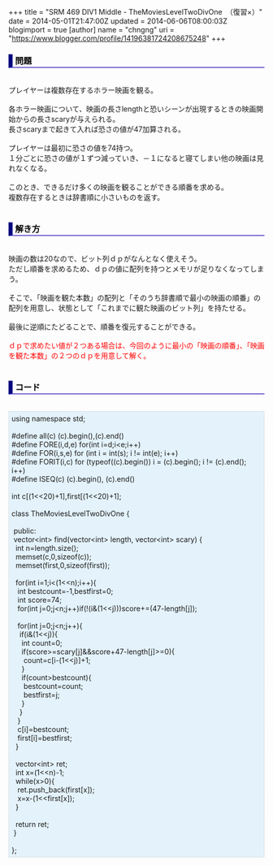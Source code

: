 +++
title = "SRM 469 DIV1 Middle - TheMoviesLevelTwoDivOne　（復習×）"
date = 2014-05-01T21:47:00Z
updated = 2014-06-06T08:00:03Z
blogimport = true 
[author]
	name = "chngng"
	uri = "https://www.blogger.com/profile/14196381724208675248"
+++

<div dir="ltr" style="text-align: left;" trbidi="on"><h3 style="border-bottom: 2px solid slateblue; border-left: 8px solid navy; color: black; padding: 0px 0px 1px 5px;">問題 </h3><br />プレイヤーは複数存在するホラー映画を観る。<br /><br />各ホラー映画について、映画の長さlengthと恐いシーンが出現するときの映画開始からの長さscaryが与えられる。<br /><div>長さscaryまで起きて入れば恐さの値が47加算される。</div><br />プレイヤーは最初に恐さの値を74持つ。<br />１分ごとに恐さの値が１ずつ減っていき、－１になると寝てしまい他の映画は見れなくなる。<br /><div><br /></div>このとき、できるだけ多くの映画を観ることができる順番を求める。<br />複数存在するときは辞書順に小さいものを返す。<br /><br /><h3 style="border-bottom: 2px solid slateblue; border-left: 8px solid navy; color: black; padding: 0px 0px 1px 5px;">解き方 </h3><br />映画の数は20なので、ビット列ｄｐがなんとなく使えそう。<br />ただし順番を求めるため、ｄｐの値に配列を持つとメモリが足りなくなってしまう。<br /><br />そこで、「映画を観た本数」の配列と「そのうち辞書順で最小の映画の順番」の配列を用意し、状態として「これまでに観た映画のビット列」を持たせる。<br /><br />最後に逆順にたどることで、順番を復元することができる。<br /><br /><span style="color: red;">ｄｐで求めたい値が２つある場合は、今回のように最小の「映画の順番」、「映画を観た本数」の２つのｄｐを用意して解く。</span><br /><br /><h3 style="border-bottom: 2px solid slateblue; border-left: 8px solid navy; color: black; padding: 0px 0px 1px 5px;">コード </h3><br /><div style="background-color: #e3f2fb; border: 1px dotted #CCCCCC; padding: 5px;">using namespace std;<br /><br />#define all(c) (c).begin(),(c).end()<br />#define FORE(i,d,e) for(int i=d;i&lt;e;i++)<br />#define FOR(i,s,e) for (int i = int(s); i != int(e); i++)<br />#define FORIT(i,c) for (typeof((c).begin()) i = (c).begin(); i != (c).end(); i++)<br />#define ISEQ(c) (c).begin(), (c).end()<br /><br />int c[(1&lt;&lt;20)+1],first[(1&lt;&lt;20)+1];<br /><br />class TheMoviesLevelTwoDivOne {<br /><br /><span class="Apple-tab-span" style="white-space: pre;"> </span>public:<br /><span class="Apple-tab-span" style="white-space: pre;"> </span>vector&lt;int&gt; find(vector&lt;int&gt; length, vector&lt;int&gt; scary) {<br /><span class="Apple-tab-span" style="white-space: pre;">  </span>int n=length.size();<br /><span class="Apple-tab-span" style="white-space: pre;">  </span>memset(c,0,sizeof(c));<br /><span class="Apple-tab-span" style="white-space: pre;">  </span>memset(first,0,sizeof(first));<br /><br /><span class="Apple-tab-span" style="white-space: pre;">  </span>for(int i=1;i&lt;(1&lt;&lt;n);i++){<br /><span class="Apple-tab-span" style="white-space: pre;">   </span>int bestcount=-1,bestfirst=0;<br /><span class="Apple-tab-span" style="white-space: pre;">   </span>int score=74;<br /><span class="Apple-tab-span" style="white-space: pre;">   </span>for(int j=0;j&lt;n;j++)if(!(i&amp;(1&lt;&lt;j)))score+=(47-length[j]);<br /><br /><span class="Apple-tab-span" style="white-space: pre;">   </span>for(int j=0;j&lt;n;j++){<br /><span class="Apple-tab-span" style="white-space: pre;">    </span>if(i&amp;(1&lt;&lt;j)){<br /><span class="Apple-tab-span" style="white-space: pre;">     </span>int count=0;<br /><span class="Apple-tab-span" style="white-space: pre;">     </span>if(score&gt;=scary[j]&amp;&amp;score+47-length[j]&gt;=0){<br /><span class="Apple-tab-span" style="white-space: pre;">      </span>count=c[i-(1&lt;&lt;j)]+1;<br /><span class="Apple-tab-span" style="white-space: pre;">     </span>}<br /><span class="Apple-tab-span" style="white-space: pre;">     </span>if(count&gt;bestcount){<br /><span class="Apple-tab-span" style="white-space: pre;">      </span>bestcount=count;<br /><span class="Apple-tab-span" style="white-space: pre;">      </span>bestfirst=j;<br /><span class="Apple-tab-span" style="white-space: pre;">     </span>}<br /><span class="Apple-tab-span" style="white-space: pre;">    </span>}<br /><span class="Apple-tab-span" style="white-space: pre;">   </span>}<br /><span class="Apple-tab-span" style="white-space: pre;">   </span>c[i]=bestcount;<br /><span class="Apple-tab-span" style="white-space: pre;">   </span>first[i]=bestfirst;<br /><span class="Apple-tab-span" style="white-space: pre;">  </span>}<br /><br /><span class="Apple-tab-span" style="white-space: pre;">  </span>vector&lt;int&gt; ret;<br /><span class="Apple-tab-span" style="white-space: pre;">  </span>int x=(1&lt;&lt;n)-1;<br /><span class="Apple-tab-span" style="white-space: pre;">  </span>while(x&gt;0){<br /><span class="Apple-tab-span" style="white-space: pre;">   </span>ret.push_back(first[x]);<br /><span class="Apple-tab-span" style="white-space: pre;">   </span>x=x-(1&lt;&lt;first[x]);<br /><span class="Apple-tab-span" style="white-space: pre;">  </span>}<br /><br /><span class="Apple-tab-span" style="white-space: pre;">  </span>return ret;<br /><span class="Apple-tab-span" style="white-space: pre;"> </span>}<br /><br />};</div></div>
